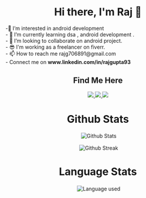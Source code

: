 <h1 align="center"> Hi there, I'm Raj 👋  </h1>
-👀 I’m interested in android development<br>
- 🌱 I’m currently learning dsa , android development .<br>
- 💞️ I’m looking to collaborate on android project.<br>
- 😎 I'm working as a freelancer on fiverr.<br>
- 📫 How to reach me rajg706891@gmail.com <br>
- Connect me on <strong>www.linkedin.com/in/rajgupta93</strong> 

<!---
rajgupta93/rajgupta93 is a ✨ special ✨ repository because its `README.md` (this file) appears on your GitHub profile.
You can click the Preview link to take a look at your changes.
--->
<h2 align = "center" > Find Me Here </h2>

<p align="center"> <a href="mailto:rajg706891@gmail.com" target="blank"><img src="https://img.shields.io/badge/Gmail-D14836?style=for-the-badge&logo=gmail&logoColor=white" /> </a> <a href="https://twitter.com/rajgupta_93" target="blank"><img src="https://img.shields.io/badge/Twitter-1DA1F2?style=for-the-badge&logo=twitter&logoColor=white" /> </a> <a href="https://www.linkedin.com/in/rajgupta93/" target="blank"><img src="https://img.shields.io/badge/LinkedIn-0077B5?style=for-the-badge&logo=linkedin&logoColor=white" /> </a></p>

<h1 align="center"> Github Stats  </h1>


<p align="center">&nbsp;<img align="center" src= "https://github-readme-stats.vercel.app/api?username=rajgupta93&show_icons=truen&icon_color=bb2acf&count_private=true&theme=algolia&bg_color=0500206A" alt="Github Stats" /><br>
  
 <p align="center">&nbsp;<img align="center" src= "https://github-readme-streak-stats.herokuapp.com/?user=rajgupta93&layout=compact&theme=blueberry_duo&background=0500206A&dates=3795DD" alt="Github Streak" /> </p>
 
 <h1 align="center"> Language Stats </h1>
 <p align="center">&nbsp;<img align="center" src= "https://github-readme-stats.vercel.app/api/top-langs/?username=rajgupta93&theme=radical" alt="Language used" />
